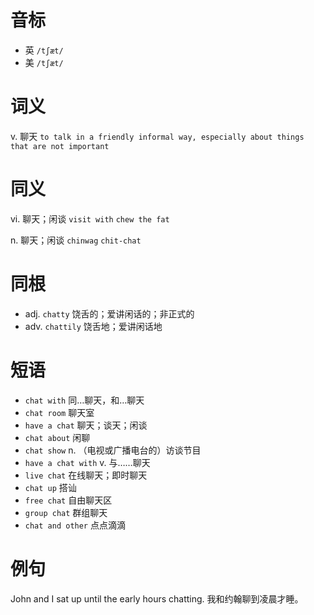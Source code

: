 # 音标

- 英 `/tʃæt/`
- 美 `/tʃæt/`

# 词义

v. 聊天
`to talk in a friendly informal way, especially about things that are not important`

# 同义

vi. 聊天；闲谈
`visit with` `chew the fat`

n. 聊天；闲谈
`chinwag` `chit-chat`

# 同根

- adj. `chatty` 饶舌的；爱讲闲话的；非正式的
- adv. `chattily` 饶舌地；爱讲闲话地

# 短语

- `chat with` 同…聊天，和…聊天
- `chat room` 聊天室
- `have a chat` 聊天；谈天；闲谈
- `chat about` 闲聊
- `chat show` n. （电视或广播电台的）访谈节目
- `have a chat with` v. 与……聊天
- `live chat` 在线聊天；即时聊天
- `chat up` 搭讪
- `free chat` 自由聊天区
- `group chat` 群组聊天
- `chat and other` 点点滴滴

# 例句

John and I sat up until the early hours chatting.
我和约翰聊到凌晨才睡。


